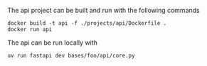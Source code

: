 The api project can be built and run with the following commands
```
docker build -t api -f ./projects/api/Dockerfile .
docker run api
```

The api can be run locally with
```
uv run fastapi dev bases/foo/api/core.py
```
